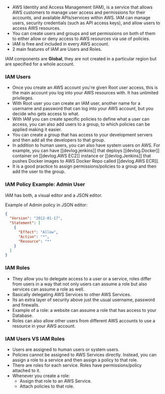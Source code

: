 
- AWS Identity and Access Management (IAM), is a service that allows AWS customers to manage user access and permissions for their accounts, and available APIs/services within AWS. IAM can manage users, security credentials (such as API access keys), and allow users to access AWS resources.
- You can create users and groups and set permissions on both of them to either allow or deny access to AWS resources via use of policies.
- IAM is free and included in every AWS account.
- 2 main features of IAM are Users and Roles.

IAM components are **Global**, they are not created in a particular region but are specified for a whole account.

### IAM Users

- Once you create an AWS account you're given Root user access, this is the main account you log into your AWS resources with. It has unlimited privileges.
- With Root user you can create an IAM user, another name for a username and password that can log into your AWS account, but you decide who gets access to what.
- With IAM you can create specific policies to define what a user can access, you can also add users to a group, to which policies can be applied making it easier.
- You can create a group that has access to your development servers and then add all the developers to that group.
- In addition to human users, you can also have system users on AWS. For example, you can have [[devlog.jenkins]] that deploys [[devlog.Docker]] container on [[devlog.AWS EC2]] instance or [[devlog.Jenkins]] that pushes Docker images to AWS Docker Repo called [[devlog.AWS ECR]].
- It is a good practice to assign permissions/policies to a group and then add the user to the group.

### IAM Policy Example: Admin User

IAM has both, a visual editor and a JSON editor.

Example of Admin policy in JSON editor:

```json
{
  "Version": "2012-01-17",
  "Statement": [
    {
      "Effect": "Allow",
      "Action": "*",
      "Resource": "*"
    }
  ]
}
```

### IAM Roles

- They allow you to delegate access to a user or a service, roles differ from users in a way that not only users can assume a role but also services can assume a role as well.
- Basically delegating AWS Services to other AWS Services.
- Its an extra layer of security above just the usual username, password and firewalls.
- Example of a role: a website can assume a role that has access to your Database.
- Roles can also allow other users from different AWS accounts to use a resource in your AWS account.

### IAM Users VS IAM Roles

- Users are assigned to human users or system users.
- Policies cannot be assigned to AWS Services directly. Instead, you can assign a role to a service and then assign a policy to that role.
- There are roles for each service. Roles have permissions/policy attached to it.
- Whenever you create a role:
  - Assign that role to an AWS Service.
  - Attach policies to that role.
